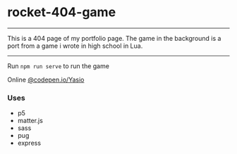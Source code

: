 # rocket-404-game

---

This is a 404 page of my portfolio page. The game in the background is a port from a game i wrote in high school in Lua.

---

Run
`npm run serve`
to run the game

Online
[@codepen.io/Yasio](https://codepen.io/Yasio/pen/oPBybQ)

### Uses

* p5
* matter.js
* sass
* pug
* express
